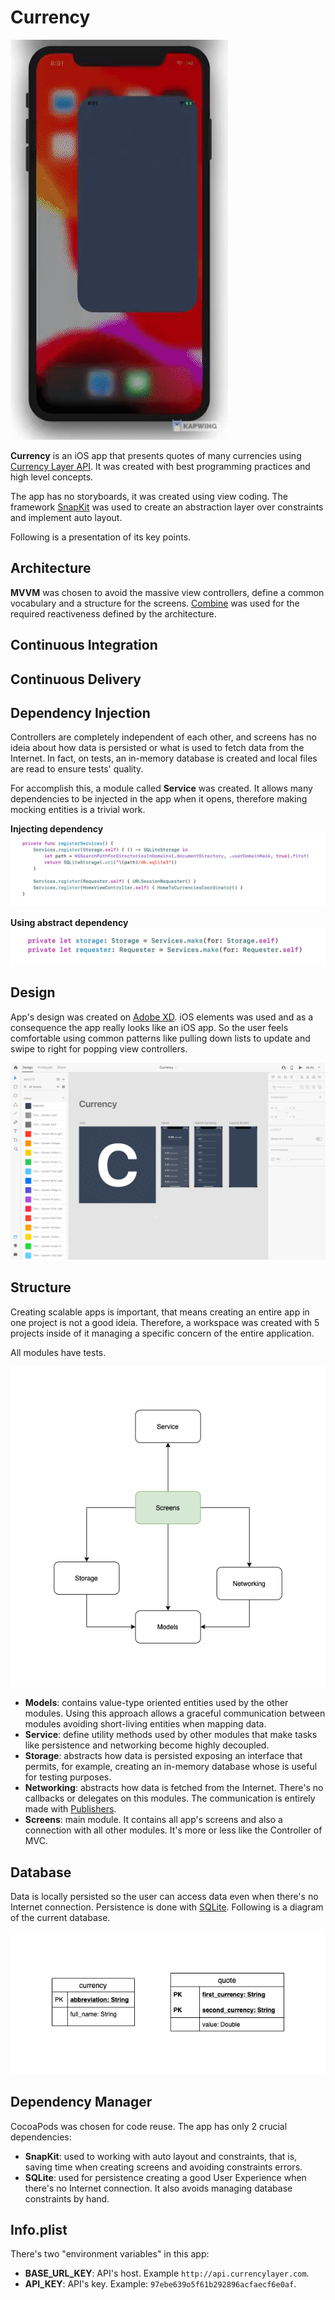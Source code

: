 # Currency

![App demo](https://github.com/almeidaws/mobile-challenge/blob/master/docs/demo.gif?raw=true)

**Currency** is an iOS app that presents quotes of many currencies using [Currency Layer API](https://currencylayer.com/documentation). It was created with best programming practices and high level concepts. 

The app has no storyboards, it was created using view coding. The framework [SnapKit](https://github.com/SnapKit/SnapKit) was used to create an abstraction layer over constraints and implement auto layout.

Following is a presentation of its key points.

## Architecture

**MVVM** was chosen to avoid the massive view controllers, define a common vocabulary and a structure for the screens. [Combine](https://developer.apple.com/documentation/combine) was used for the required reactiveness defined by the architecture.

## Continuous Integration

## Continuous Delivery

## Dependency Injection

Controllers are completely independent of each other, and screens has no ideia about how data is persisted or what is used to fetch data from the Internet. In fact, on tests, an in-memory database is created and local files are read to ensure tests' quality.

For accomplish this, a module called **Service** was created. It allows many dependencies to be injected in the app when it opens, therefore making mocking entities is a trivial work.

**Injecting dependency**
![Service Creation](https://github.com/almeidaws/mobile-challenge/blob/master/docs/service_creation.png?raw=true)

**Using abstract dependency**
![Service Use](https://github.com/almeidaws/mobile-challenge/blob/master/docs/service_use.png?raw=true)

## Design

App's design was created on [Adobe XD](https://www.adobe.com/products/xd.html). iOS elements was used and as a consequence the app really looks like an iOS app. So the user feels comfortable using common patterns like pulling down lists to update and swipe to right for popping view controllers.

![Design on Adobe XD](https://github.com/almeidaws/mobile-challenge/blob/master/docs/adobe_xd.png?raw=true)

## Structure

Creating scalable apps is important, that means creating an entire app in one project is not a good ideia. Therefore, a workspace was created  with 5 projects inside of it managing a specific concern of the entire application.

All modules have tests.

![Structure Diagram](https://github.com/almeidaws/mobile-challenge/blob/master/docs/structure_diagram.png?raw=true)

- **Models**: contains value-type oriented entities used by the other modules. Using this approach allows a graceful communication between modules avoiding short-living entities when mapping data.
- **Service**: define utility methods used by other modules that make tasks like persistence and networking become highly decoupled.
- **Storage**: abstracts how data is persisted exposing an interface that permits, for example, creating an in-memory database whose is useful for testing purposes.
- **Networking**: abstracts how data is fetched from the Internet. There's no callbacks or delegates on this modules. The communication is entirely made with [Publishers](https://developer.apple.com/documentation/combine/publisher).
- **Screens**: main module. It contains all app's screens and also a connection with all other modules. It's more or less like the Controller of MVC.

## Database

Data is locally persisted so the user can access data even when there's no Internet connection. Persistence is done with [SQLite](https://www.sqlite.org/index.html). Following is a diagram of the current database.

![Database Diagram](https://github.com/almeidaws/mobile-challenge/blob/master/docs/database_diagram.png?raw=true)

## Dependency Manager

CocoaPods was chosen for code reuse. The app has only 2 crucial dependencies:

- **SnapKit**: used to working with auto layout and constraints, that is, saving time when creating screens and avoiding constraints errors.
- **SQLite**: used for persistence creating a good User Experience when there's no Internet connection. It also avoids managing database constraints by hand.

## Info.plist

There's two "environment variables" in this app:

- **BASE_URL_KEY**: API's host. Example `http://api.currencylayer.com`.
- **API_KEY**: API's key. Example: `97ebe639o5f61b292896acfaecf6e0af`.
